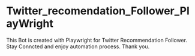 # Twitter_recomendation_Follower_PlayWright
This Bot is created with Playwright for Twitter Recommendation Follower.
Stay Conncted and enjoy automation process.
Thank you.
